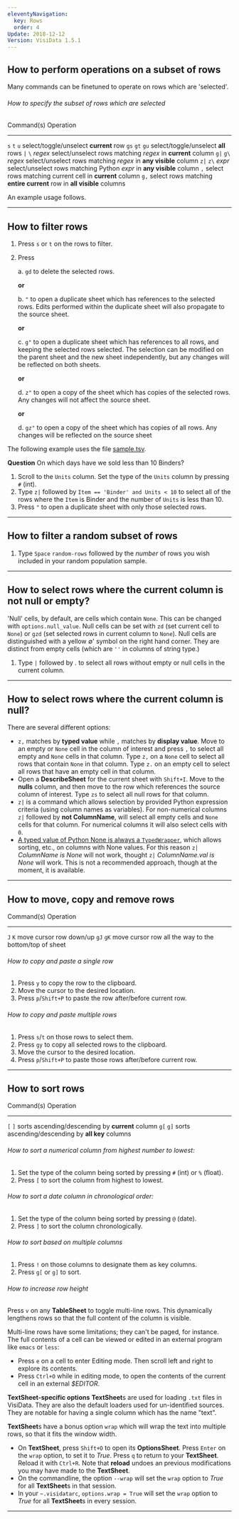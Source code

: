 ```yaml
---
eleventyNavigation:
  key: Rows
  order: 4
Update: 2018-12-12
Version: VisiData 1.5.1
---
```



## How to perform operations on a subset of rows

Many commands can be finetuned to operate on rows which are 'selected'.

###### How to specify the subset of rows which are selected

Command(s)         Operation
-----------------  -------------
 `s`  `t`  `u`     select/toggle/unselect **current** row
`gs` `gt` `gu`     select/toggle/unselect **all** rows
 `|`  `\` *regex*  select/unselect rows matching *regex* in **current** column
`g|` `g\` *regex*  select/unselect rows matching *regex* in **any visible** column
`z|` `z\` *expr*   select/unselect rows matching Python *expr* in **any visible** column
 `,`               select rows matching current cell in **current** column
`g,`               select rows matching **entire current** row in **all visible** columns

An example usage follows.

---

## How to filter rows

1. Press `s` or `t` on the rows to filter.

2. Press

    a. `gd` to delete the selected rows.

    **or**

    b. `"` to open a duplicate sheet which has references to the selected rows.  Edits performed within the duplicate sheet will also propagate to the source sheet.

    **or**

    c. `g"` to open a duplicate sheet which has references to all rows, and keeping the selected rows selected.  The selection can be modified on the parent sheet and the new sheet independently, but any changes will be reflected on both sheets.

    **or**

    d. `z"` to open a copy of the sheet which has copies of the selected rows.  Any changes will not affect the source sheet.

    **or**

    d. `gz"` to open a copy of the sheet which has copies of all rows.  Any changes will be reflected on the source sheet


The following example uses the file [sample.tsv](https://raw.githubusercontent.com/saulpw/visidata/stable/sample_data/sample.tsv).


**Question** On which days have we sold less than 10 Binders?

1. Scroll to the `Units` column. Set the type of the `Units` column by pressing `#` (int).
2. Type `z|` followed by `Item == 'Binder' and Units < 10` to select all of the rows where the `Item` is Binder and the number of `Units` is less than 10.
3. Press `"` to open a duplicate sheet with only those selected rows.

---

## How to filter a random subset of rows

1. Type `Space` `random-rows` followed by the *number* of rows you wish included in your random population sample.

---

## How to select rows where the current column is not null or empty?

'Null' cells, by default, are cells which contain `None`. This can be changed with `options.null_value`. Null cells can be set with `zd` (set current cell to `None`) or `gzd` (set selected rows in current column to `None`). Null cells are distinguished with a yellow ∅' symbol on the right hand corner. They are distinct from empty cells (which are `''` in columns of string type.)

1. Type `|` followed by *.* to select all rows without empty or null cells in the current column.

---

## How to select rows where the current column is null?

There are several different options:

- `z,` matches by **typed value** while `,` matches by **display value**. Move to an empty or `None` cell in the column of interest and press `,` to select all empty and `None` cells in that column. Type `z,` on a `None` cell to select all rows that contain `None` in that column. Type `z.` on an empty cell to select all rows that have an empty cell in that column.
- Open a **DescribeSheet** for the current sheet with `Shift+I`. Move to the **nulls** column, and then move to the row which references the source column of interest. Type `zs` to select all null rows for that column.
- `z|` is a command which allows selection by provided Python expression criteria (using column names as variables). For non-numerical columns `z|` followed by **not ColumnName**, will select all empty cells and `None` cells for that column. For numerical columns it will also select cells with `0`.
- [A typed value of Python None is always a `TypedWrapper`](https://www.visidata.org/docs/api/columns.html#user-defined-types), which allows sorting, etc., on columns with None values. For this reason `z|` *ColumnName is None* will not work, thought `z|` *ColumnName.val is None* will work. This is not a recommended approach, though at the moment, it is available.

---

## How to move, copy and remove rows

Command(s)         Operation
-----------------  -------------
 `J`  `K`          move cursor row down/up
`gJ` `gK`          move cursor row all the way to the bottom/top of sheet


###### How to copy and paste a single row

1. Press `y` to copy the row to the clipboard.
2. Move the cursor to the desired location.
3. Press `p`/`Shift+P` to paste the row after/before current row.

###### How to copy and paste multiple rows

1. Press `s`/`t` on those rows to select them.
2. Press `gy` to copy all selected rows to the clipboard.
3. Move the cursor to the desired location.
3. Press `p`/`Shift+P` to paste those rows after/before current row.

---

## How to sort rows

Command(s)         Operation
-----------------  -------------
 `[`  `]`          sorts ascending/descending by **current** column
`g[` `g]`          sorts ascending/descending by **all key** columns

###### How to sort a numerical column from highest number to lowest:

1. Set the type of the column being sorted by pressing `#` (int) or `%` (float).
2. Press `[` to sort the column from highest to lowest.

###### How to sort a date column in chronological order:

1. Set the type of the column being sorted by pressing `@` (date).
2. Press `]` to sort the column chronologically.

###### How to sort based on multiple columns

1. Press `!` on those columns to designate them as key columns.
2. Press `g[` or `g]` to sort.

###### How to increase row height

Press `v` on any **TableSheet** to toggle multi-line rows. This dynamically lengthens rows so that the full content of the column is visible.

Multi-line rows have some limitations; they can't be paged, for instance.  The full contents of a cell can be viewed or edited in an external program like `emacs` or `less`:

* Press `e` on a cell to enter Editing mode. Then scroll left and right to explore its contents.
* Press `Ctrl+O` while in editing mode, to open the contents of the current cell in an external *$EDITOR*.

**TextSheet-specific options**
**TextSheet**s are used for loading `.txt` files in VisiData. They are also the default loaders used for un-identified sources. They are notable for having a single column which has the name "text".

**TextSheet**s have a bonus option `wrap` which will wrap the text into multiple rows, so that it fits the window width.

* On **TextSheet**, press `Shift+O` to open its **OptionsSheet**. Press `Enter` on the `wrap` option, to set it to *True*. Press `q` to return to your **TextSheet**. Reload it with `Ctrl+R`. Note that **reload** undoes an previous modifications you may have made to the **TextSheet**.
* On the commandline, the option `--wrap` will set the `wrap` option to *True* for all **TextSheet**s in that session.
* In your `~.visidatarc`, `options.wrap = True` will set the `wrap` option to *True* for all **TextSheet**s in every session.

---
